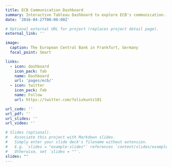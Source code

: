 ```yaml
---
title: ECB Communication Dashboard
summary: Interactive Tableau Dashboard to explore ECB's communication.
date: '2016-04-27T00:00:00Z'

# Optional external URL for project (replaces project detail page).
external_link: ''

image:
  caption: The European Central Bank in Frankfurt, Germany
  focal_point: Smart

links:
  - icon: dashboard
    icon_pack: fab
    name: Dashboard
    url: 'pages/ecb/'
  - icon: twitter
    icon_pack: fab
    name: Follow
    url: https://twitter.com/felixkuntz101

url_code: ''
url_pdf: ''
url_slides: ''
url_video: ''

# Slides (optional).
#   Associate this project with Markdown slides.
#   Simply enter your slide deck's filename without extension.
#   E.g. `slides = "example-slides"` references `content/slides/example-slides.md`.
#   Otherwise, set `slides = ""`.
slides: ""
---
```


